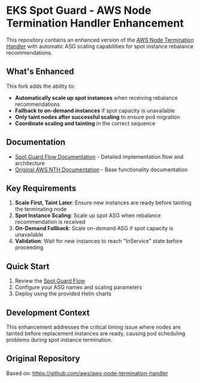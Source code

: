 # EKS Spot Guard - AWS Node Termination Handler Enhancement

This repository contains an enhanced version of the [AWS Node Termination Handler](https://github.com/aws/aws-node-termination-handler) with automatic ASG scaling capabilities for spot instance rebalance recommendations.

## What's Enhanced

This fork adds the ability to:
- **Automatically scale up spot instances** when receiving rebalance recommendations
- **Fallback to on-demand instances** if spot capacity is unavailable  
- **Only taint nodes after successful scaling** to ensure pod migration
- **Coordinate scaling and tainting** in the correct sequence

## Documentation

- [Spot Guard Flow Documentation](docs/SPOT_GUARD_FLOW.md) - Detailed implementation flow and architecture
- [Original AWS NTH Documentation](README.md) - Base functionality documentation

## Key Requirements

1. **Scale First, Taint Later**: Ensure new instances are ready before tainting the terminating node
2. **Spot Instance Scaling**: Scale up spot ASG when rebalance recommendation is received
3. **On-Demand Fallback**: Scale on-demand ASG if spot capacity is unavailable
4. **Validation**: Wait for new instances to reach "InService" state before proceeding

## Quick Start

1. Review the [Spot Guard Flow](docs/SPOT_GUARD_FLOW.md)
2. Configure your ASG names and scaling parameters
3. Deploy using the provided Helm charts

## Development Context

This enhancement addresses the critical timing issue where nodes are tainted before replacement instances are ready, causing pod scheduling problems during spot instance termination.

## Original Repository

Based on: https://github.com/aws/aws-node-termination-handler